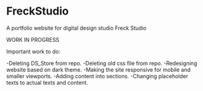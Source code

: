 # FreckStudio
A portfolio website for digital design studio Freck Studio



WORK IN PROGRESS

Important work to do:

-Deleting DS_Store from repo.
-Deleting old css file from repo.
-Redesigning website based on dark theme.
-Making the site responsive for mobile and smaller viewports.
-Adding content into sections.
-Changing placeholder texts to actual texts and content.
